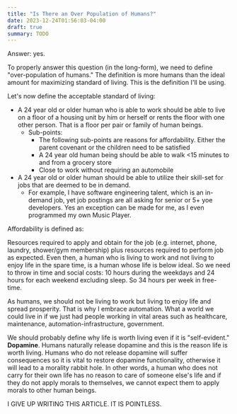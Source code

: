 ```yaml
---
title: "Is There an Over Population of Humans?"
date: 2023-12-24T01:56:03-04:00
draft: true
summary: TODO
---
```


Answer: yes.

To properly answer this question (in the long-form), we need to define "over-population of humans." The definition is more humans than the ideal amount for maximizing standard of living. This is the definition I'll be using.

Let's now define the acceptable standard of living:

- A 24 year old or older human who is able to work should be able to live on a floor of a housing unit by him or herself or rents the floor with one other person. That is a floor per pair or family of human beings.
  - Sub-points:
    - The following sub-points are reasons for affordability. Either the parent covenant or the children need to be satisfied
    - A 24 year old human being should be able to walk <15 minutes to and from a grocery store
    - Close to work without requiring an automobile
- A 24 year old or older human should be able to utilize their skill-set for jobs that are deemed to be in demand.
  - For example, I have software engineering talent, which is an in-demand job, yet job postings are all asking for senior or 5+ yoe developers. Yes an exception can be made for me, as I even programmed my own Music Player.

Affordability is defined as:

Resources required to apply and obtain for the job (e.g. internet, phone, laundry, shower/gym membership) plus resources required to perform job as expected. Even then, a human who is living to work and not living to enjoy life in the spare time, is a human whose life is below ideal. So we need to throw in time and social costs: 10 hours during the weekdays and 24 hours for each weekend excluding sleep. So 34 hours per week in free-time.

As humans, we should not be living to work but living to enjoy life and spread prosperity. That is why I embrace automation. What a world we could live in if we just had people working in vital areas such as healthcare, maintenance, automation-infrastructure, government.

We should probably define why life is worth living even if it is "self-evident." **Dopamine**. Humans naturally release dopamine and this is the reason life is worth living. Humans who do not release dopamine will suffer consequences so it is vital to restore dopamine functionality, otherwise it will lead to a morality rabbit hole. In other words, a human who does not carry for their own life has no reason to care of someone else's life and if they do not apply morals to themselves, we cannot expect them to apply morals to other human beings.

I GIVE UP WRITING THIS ARTICLE. IT IS POINTLESS.
